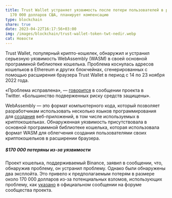 ```yaml
---
title: Trust Wallet устраняет уязвимость после потери пользователей в размере
  170 000 долларов США, планирует компенсацию
type: blockchain
share: true
date: 2023-04-22T16:17:56+03:00
img: /images/blockchain/trust-wallet-token-twt-nedir.webp
cat: Новости
---
```

Trust Wallet, популярный крипто-кошелек, обнаружил и устранил серьезную уязвимость WebAssembly (WASM) в своей основной программной библиотеке кошелька. Проблема коснулась адресов кошельков в Ethereum и других блокчейнах, сгенерированных с помощью расширения браузера Trust Wallet в период с 14 по 23 ноября 2022 года.

«Проблема исправлена», — [говорится](https://twitter.com/TrustWallet/status/1649699428733947906) в сообщении проекта в Twitter. «Большинство подверженных риску средств защищены».

WebAssembly — это формат компьютерного кода, который позволяет разработчикам использовать несколько языков программирования для [создания](https://www.theblockresearch.com/a-comparison-of-blockchain-execution-environments-evm-sealevel-movevm-wasm-cairovm-179516) веб-приложений, в том числе используемых в криптокошельках. Обнаруженная уязвимость присутствовала в основной программной библиотеке кошелька, которая использовала формат WASM для облегчения создания пользователями своих криптокошельков в расширении браузера. 

##### $170 000 потеряны из-за уязвимости

Проект кошелька, поддерживаемый Binance, заявил в сообщении, что, обнаружив проблему, он устранил проблему. Однако были обнаружены два эксплойта. Это привело к предполагаемым потерям в размере около 170 000 долларов из-за потенциальных взломов, использующих проблему, как [указано](https://community.trustwallet.com/t/wasm-vulnerability-incident-update-and-recommended-actions/750786) в официальном сообщении на форуме сообщества проекта.